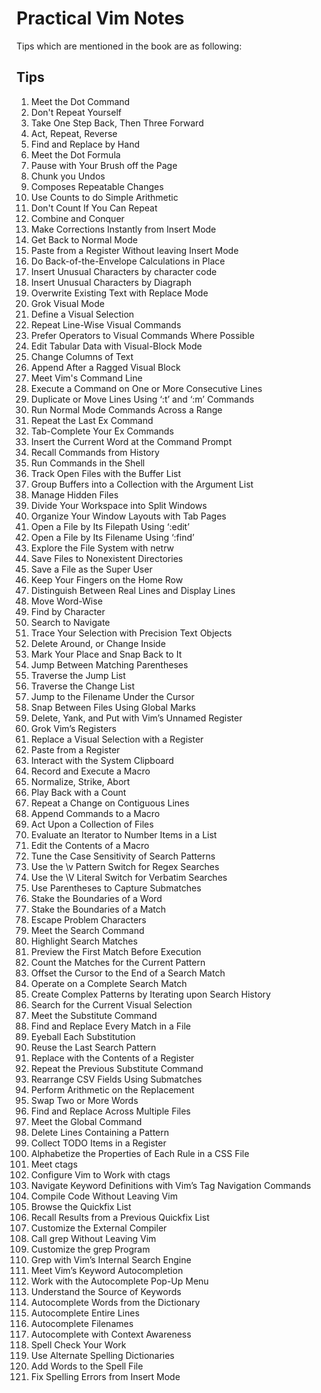 # Practical Vim Notes

Tips which are mentioned in the book are as following:

## Tips

1. Meet the Dot Command
2. Don't Repeat Yourself
3. Take One Step Back, Then Three Forward
4. Act, Repeat, Reverse
5. Find and Replace by Hand
6. Meet the Dot Formula
7. Pause with Your Brush off the Page
8. Chunk you Undos
9. Composes Repeatable Changes
10. Use Counts to do Simple Arithmetic
11. Don't Count If You Can Repeat
12. Combine and Conquer
13. Make Corrections Instantly from Insert Mode
14. Get Back to Normal Mode
15. Paste from a Register Without leaving Insert Mode
16. Do Back-of-the-Envelope Calculations in Place
17. Insert Unusual Characters by character code
18. Insert Unusual Characters by Diagraph
19. Overwrite Existing Text with Replace Mode
20. Grok Visual Mode
21. Define a Visual Selection
22. Repeat Line-Wise Visual Commands
23. Prefer Operators to Visual Commands Where Possible
24. Edit Tabular Data with Visual-Block Mode
25. Change Columns of Text
26. Append After a Ragged Visual Block
27. Meet Vim's Command Line
28. Execute a Command on One or More Consecutive Lines
29. Duplicate or Move Lines Using ‘:t’ and ‘:m’ Commands
30. Run Normal Mode Commands Across a Range
31. Repeat the Last Ex Command
32. Tab-Complete Your Ex Commands
33. Insert the Current Word at the Command Prompt
34. Recall Commands from History
35. Run Commands in the Shell
36. Track Open Files with the Buffer List
37. Group Buffers into a Collection with the Argument List
38. Manage Hidden Files
39. Divide Your Workspace into Split Windows
40. Organize Your Window Layouts with Tab Pages
41. Open a File by Its Filepath Using ‘:edit’
42. Open a File by Its Filename Using ‘:find’
43. Explore the File System with netrw
44. Save Files to Nonexistent Directories
45. Save a File as the Super User
46. Keep Your Fingers on the Home Row
47. Distinguish Between Real Lines and Display Lines
48. Move Word-Wise
49. Find by Character
50. Search to Navigate
51. Trace Your Selection with Precision Text Objects
52. Delete Around, or Change Inside
53. Mark Your Place and Snap Back to It
54. Jump Between Matching Parentheses
55. Traverse the Jump List
56. Traverse the Change List
57. Jump to the Filename Under the Cursor
58. Snap Between Files Using Global Marks
59. Delete, Yank, and Put with Vim’s Unnamed Register
60. Grok Vim’s Registers
61. Replace a Visual Selection with a Register
62. Paste from a Register
63. Interact with the System Clipboard
64. Record and Execute a Macro
65. Normalize, Strike, Abort
66. Play Back with a Count
67. Repeat a Change on Contiguous Lines
68. Append Commands to a Macro
69. Act Upon a Collection of Files
70. Evaluate an Iterator to Number Items in a List
71. Edit the Contents of a Macro
72. Tune the Case Sensitivity of Search Patterns
73. Use the \v Pattern Switch for Regex Searches
74. Use the \V Literal Switch for Verbatim Searches
75. Use Parentheses to Capture Submatches
76. Stake the Boundaries of a Word
77. Stake the Boundaries of a Match
78. Escape Problem Characters
79. Meet the Search Command
80. Highlight Search Matches
81. Preview the First Match Before Execution
82. Count the Matches for the Current Pattern
83. Offset the Cursor to the End of a Search Match
84. Operate on a Complete Search Match
85. Create Complex Patterns by Iterating upon Search History
86. Search for the Current Visual Selection
87. Meet the Substitute Command
88. Find and Replace Every Match in a File
89. Eyeball Each Substitution
90. Reuse the Last Search Pattern
91. Replace with the Contents of a Register
92. Repeat the Previous Substitute Command
93. Rearrange CSV Fields Using Submatches
94. Perform Arithmetic on the Replacement
95. Swap Two or More Words
96. Find and Replace Across Multiple Files
97. Meet the Global Command
98. Delete Lines Containing a Pattern
99. Collect TODO Items in a Register
100. Alphabetize the Properties of Each Rule in a CSS File
101. Meet ctags
102. Configure Vim to Work with ctags
103. Navigate Keyword Definitions with Vim’s Tag Navigation
     Commands
104. Compile Code Without Leaving Vim
105. Browse the Quickfix List
106. Recall Results from a Previous Quickfix List
107. Customize the External Compiler
108. Call grep Without Leaving Vim
109. Customize the grep Program
110. Grep with Vim’s Internal Search Engine
111. Meet Vim’s Keyword Autocompletion
112. Work with the Autocomplete Pop-Up Menu
113. Understand the Source of Keywords
114. Autocomplete Words from the Dictionary
115. Autocomplete Entire Lines
116. Autocomplete Filenames
117. Autocomplete with Context Awareness
118. Spell Check Your Work
119. Use Alternate Spelling Dictionaries
120. Add Words to the Spell File
121. Fix Spelling Errors from Insert Mode

